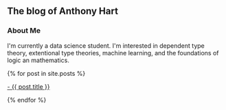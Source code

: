 ## The blog of Anthony Hart

### About Me

I'm currently a data science student. I'm interested in dependent type theory, extentional type theories, machine learning, and the foundations of logic an mathematics.

<div class="content list">
  {% for post in site.posts %}
    <div class="list-item">
    <p class="list-post-title">
        <a href="{{ site.baseurl }}{{ post.url }}">- {{ post.title }}</a>
        </p>
    </div>
  {% endfor %}
</div>
